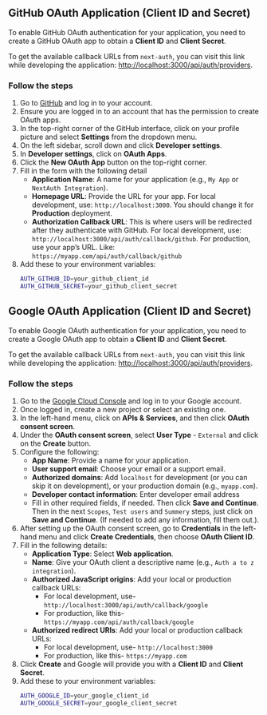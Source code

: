 ## GitHub OAuth Application (Client ID and Secret)

To enable GitHub OAuth authentication for your application, you need to create a GitHub OAuth app to obtain a **Client ID** and **Client Secret**.

To get the available callback URLs from `next-auth`, you can visit this link while developing the application: [http://localhost:3000/api/auth/providers](http://localhost:3000/api/auth/providers).

### Follow the steps

1. Go to [GitHub](https://github.com) and log in to your account.
2. Ensure you are logged in to an account that has the permission to create OAuth apps.
3. In the top-right corner of the GitHub interface, click on your profile picture and select **Settings** from the dropdown menu.
4. On the left sidebar, scroll down and click **Developer settings**.
5. In **Developer settings**, click on **OAuth Apps**.
6. Click the **New OAuth App** button on the top-right corner.
7. Fill in the form with the following detail
   - **Application Name**: A name for your application (e.g., `My App` or `NextAuth Integration`).
   - **Homepage URL**: Provide the URL for your app. For local development, use: `http://localhost:3000`. You should change it for **Production** deployment.
   - **Authorization Callback URL**: This is where users will be redirected after they authenticate with GitHub. For local development, use: `http://localhost:3000/api/auth/callback/github`. For production, use your app’s URL. Like: `https://myapp.com/api/auth/callback/github`
8. Add these to your environment variables:
   ```bash
   AUTH_GITHUB_ID=your_github_client_id
   AUTH_GITHUB_SECRET=your_github_client_secret
   ```

## Google OAuth Application (Client ID and Secret)

To enable Google OAuth authentication for your application, you need to create a Google OAuth app to obtain a **Client ID** and **Client Secret**.

To get the available callback URLs from `next-auth`, you can visit this link while developing the application: [http://localhost:3000/api/auth/providers](http://localhost:3000/api/auth/providers).

### Follow the steps

1. Go to the [Google Cloud Console](https://console.cloud.google.com/) and log in to your Google account.
2. Once logged in, create a new project or select an existing one.
3. In the left-hand menu, click on **APIs & Services**, and then click **OAuth consent screen**.
4. Under the **OAuth consent screen**, select **User Type** - `External` and click on the **Create** button.
5. Configure the following:
   - **App Name**: Provide a name for your application.
   - **User support email**: Choose your email or a support email.
   - **Authorized domains**: Add `localhost` for development (or you can skip it on development), or your production domain (e.g., `myapp.com`).
   - **Developer contact information**: Enter developer email address
   - Fill in other required fields, if needed. Then click **Save and Continue**. Then in the next `Scopes`, `Test users` and `Summery` steps, just click on **Save and Continue**. (If needed to add any information, fill them out.).
6. After setting up the OAuth consent screen, go to **Credentials** in the left-hand menu and click **Create Credentials**, then choose **OAuth Client ID**.
7. Fill in the following details:
   - **Application Type**: Select **Web application**.
   - **Name**: Give your OAuth client a descriptive name (e.g., `Auth a to z integration`).
   - **Authorized JavaScript origins**: Add your local or production callback URLs:
     - For local development, use- `http://localhost:3000/api/auth/callback/google`
     - For production, like this- `https://myapp.com/api/auth/callback/google`
   - **Authorized redirect URIs**: Add your local or production callback URLs:
     - For local development, use- `http://localhost:3000`
     - For production, like this- `https://myapp.com`
8. Click **Create** and Google will provide you with a **Client ID** and **Client Secret**.
9. Add these to your environment variables:
   ```bash
   AUTH_GOOGLE_ID=your_google_client_id
   AUTH_GOOGLE_SECRET=your_google_client_secret
   ```
